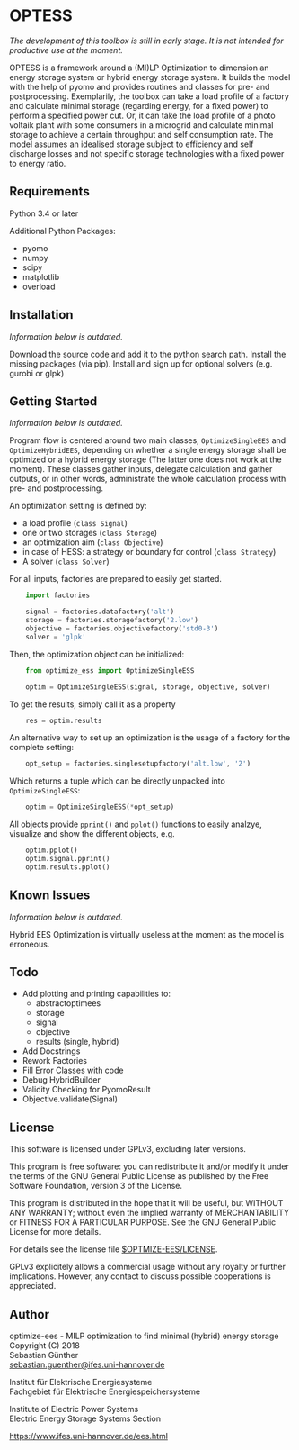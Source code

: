 OPTESS
============

_The development of this toolbox is still in early stage. It is not intended
for productive use at the moment._

OPTESS is a framework around a (MI)LP Optimization to dimension an energy
storage system or hybrid energy storage system. It builds the model with the
help of pyomo and provides routines and classes for pre- and postprocessing.
Exemplarily, the toolbox can take a load profile of a factory and calculate
minimal storage (regarding energy, for a fixed power) to perform a specified
power cut. Or, it can take the load profile of a photo voltaik plant with some
consumers in a microgrid and calculate minimal storage to achieve a certain
throughput and self consumption rate. The model assumes an idealised storage
subject to efficiency and self discharge losses and not specific storage
technologies with a fixed power to energy ratio.

Requirements
------------

Python 3.4 or later

Additional Python Packages:
- pyomo
- numpy
- scipy
- matplotlib
- overload


Installation
------------

_Information below is outdated._

Download the source code and add it to the python search path. Install the
missing packages (via pip). Install and sign up for optional solvers (e.g.
gurobi or glpk)


Getting Started
---------------

_Information below is outdated._

Program flow is centered around two main classes, `OptimizeSingleEES` and
`OptimizeHybridEES`, depending on whether a single energy storage shall be
optimized or a hybrid energy storage (The latter one does not work at the
moment). These classes gather inputs, delegate calculation and gather outputs,
or in other words, administrate the whole calculation process with pre- and
postprocessing.

An optimization setting is defined by:
- a load profile (`class Signal`)
- one or two storages (`class Storage`)
- an optimization aim (`class Objective`)
- in case of HESS: a strategy or boundary for control (`class Strategy`)
- A solver (`class Solver`)

For all inputs, factories are prepared to easily get started.

```python
    import factories

    signal = factories.datafactory('alt')
    storage = factories.storagefactory('2.low')
    objective = factories.objectivefactory('std0-3')
    solver = 'glpk'
```

Then, the optimization object can be initialized:

```python
    from optimize_ess import OptimizeSingleESS

    optim = OptimizeSingleESS(signal, storage, objective, solver)
```

To get the results, simply call it as a property

```python
    res = optim.results
```

An alternative way to set up an optimization is the usage of a factory for the
complete setting:

```python
    opt_setup = factories.singlesetupfactory('alt.low', '2')
```

Which returns a tuple which can be directly unpacked into `OptimizeSingleESS`:

```python
    optim = OptimizeSingleESS(*opt_setup)
```

All objects provide `pprint()` and `pplot()` functions to easily analzye,
visualize and show the different objects, e.g.

```python
    optim.pplot()
    optim.signal.pprint()
    optim.results.pplot()
```


Known Issues
------------

_Information below is outdated._

Hybrid EES Optimization is virtually useless at the moment as the model is
erroneous.


Todo
----

- Add plotting and printing capabilities to:
    - abstractoptimees
    - storage
    - signal
    - objective
    - results (single, hybrid)
- Add Docstrings
- Rework Factories
- Fill Error Classes with code
- Debug HybridBuilder
- Validity Checking for PyomoResult
- Objective.validate(Signal)

License
-------

This software is licensed under GPLv3, excluding later versions.

This program is free software: you can redistribute it and/or modify
it under the terms of the GNU General Public License as published by
the Free Software Foundation, version 3 of the License.

This program is distributed in the hope that it will be useful,
but WITHOUT ANY WARRANTY; without even the implied warranty of
MERCHANTABILITY or FITNESS FOR A PARTICULAR PURPOSE.  See the
GNU General Public License for more details.

For details see the license file [\$OPTMIZE-EES/LICENSE](LICENSE).

GPLv3 explicitely allows a commercial usage without any royalty or further
implications. However, any contact to discuss possible cooperations is
appreciated.


Author
------

optimize-ees - MILP optimization to find minimal (hybrid) energy storage\
Copyright (C) 2018\
Sebastian Günther\
sebastian.guenther@ifes.uni-hannover.de

Institut für Elektrische Energiesysteme\
Fachgebiet für Elektrische Energiespeichersysteme

Institute of Electric Power Systems\
Electric Energy Storage Systems Section

https://www.ifes.uni-hannover.de/ees.html
